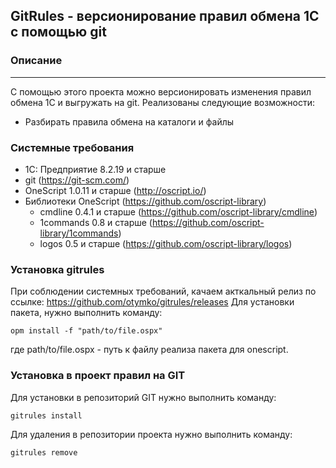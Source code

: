## GitRules - версионирование правил обмена 1С с помощью git ##

### Описание
----
С помощью этого проекта можно версионировать изменения правил обмена 1С и выгружать на git. 
Реализованы следующие возможности:
* Разбирать правила обмена на каталоги и файлы

### Системные требования

* 1C: Предприятие 8.2.19 и старше
* git (https://git-scm.com/)
* OneScript 1.0.11 и старше (http://oscript.io/)
* Библиотеки OneScript (https://github.com/oscript-library)
  + cmdline 0.4.1 и старше (https://github.com/oscript-library/cmdline)
  + 1commands 0.8 и старше (https://github.com/oscript-library/1commands)
  + logos 0.5 и старше (https://github.com/oscript-library/logos)

### Установка gitrules

При соблюдении системных требований, качаем акткальный релиз по ссылке: https://github.com/otymko/gitrules/releases
Для установки пакета, нужно выполнить команду:

```
opm install -f "path/to/file.ospx"
```

где path/to/file.ospx - путь к файлу реализа пакета для onescript.

### Установка в проект правил на GIT

Для установки в репозиторий GIT нужно выполнить команду:

```
gitrules install
```

Для удаления в репозитории проекта нужно выполнить команду:

```
gitrules remove
```
